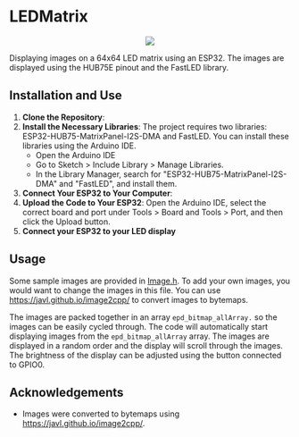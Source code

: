 # LEDMatrix

<p align="center">
<img src="https://github.com/bradleeharr/Image-Display-LED-Matrix/blob/main/20231121_182558%20(1).gif?raw=true"/>
</p>
Displaying images on a 64x64 LED matrix using an ESP32. The images are displayed using the HUB75E pinout and the FastLED library.

## Installation and Use
1.  **Clone the Repository**:
2.  **Install the Necessary Libraries**: The project requires two libraries: ESP32-HUB75-MatrixPanel-I2S-DMA and FastLED. 
You can install these libraries using the Arduino IDE. 
     * Open the Arduino IDE
     * Go to Sketch > Include Library > Manage Libraries.
     * In the Library Manager, search for "ESP32-HUB75-MatrixPanel-I2S-DMA" and "FastLED", and install them.
4. **Connect Your ESP32 to Your Computer**: 
5. **Upload the Code to Your ESP32**: Open the Arduino IDE, select the correct board and port under Tools > Board and Tools > Port, and then click the Upload button.
6. **Connect your ESP32 to your LED display**

## Usage

Some sample images are provided in [Image.h](./Image.h). To add your own images, you would want to change the images in this file. You can use https://javl.github.io/image2cpp/ to convert images to bytemaps.

The images are packed together in an array `epd_bitmap_allArray.` so the images can be easily cycled through. The code will automatically start displaying images from the `epd_bitmap_allArray` array. The images are displayed in a random order and the display will scroll through the images. The brightness of the display can be adjusted using the button connected to GPIO0.

## Acknowledgements

* Images were converted to bytemaps using https://javl.github.io/image2cpp/.

